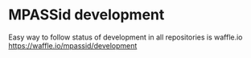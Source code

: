 # MPASSid development


Easy way to follow status of development in all repositories is waffle.io https://waffle.io/mpassid/development 

